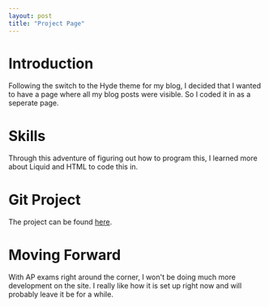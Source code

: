 ```yaml
---
layout: post
title: "Project Page"
---
```


# Introduction

Following the switch to the Hyde theme for my blog, I decided that I wanted to have a page where all my blog posts were visible. So I coded it in as a seperate page.

# Skills

Through this adventure of figuring out how to program this, I learned more about Liquid and HTML to code this in.

# Git Project

The project can be found [here][gh-repo].

# Moving Forward

With AP exams right around the corner, I won't be doing much more development on the site. I really like how it is set up right now and will probably leave it be for a while.

[gh-repo]: https://github.com/DanielYanger/danielyanger.github.io
